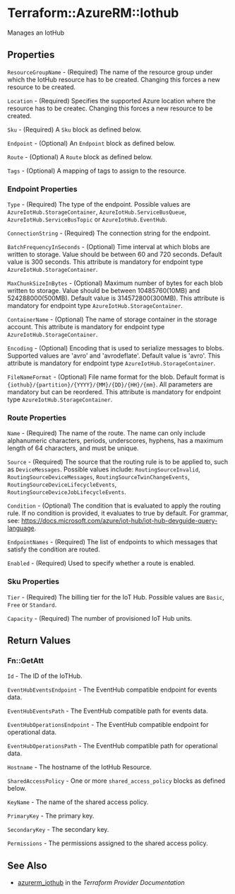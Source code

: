 # Terraform::AzureRM::Iothub

Manages an IotHub

## Properties

`ResourceGroupName` - (Required) The name of the resource group under which the IotHub resource has to be created. Changing this forces a new resource to be created.

`Location` - (Required) Specifies the supported Azure location where the resource has to be createc. Changing this forces a new resource to be created.

`Sku` - (Required) A `Sku` block as defined below.

`Endpoint` - (Optional) An `Endpoint` block as defined below.

`Route` - (Optional) A `Route` block as defined below.

`Tags` - (Optional) A mapping of tags to assign to the resource.

### Endpoint Properties

`Type` - (Required) The type of the endpoint. Possible values are `AzureIotHub.StorageContainer`, `AzureIotHub.ServiceBusQueue`, `AzureIotHub.ServiceBusTopic` or `AzureIotHub.EventHub`.

`ConnectionString` - (Required) The connection string for the endpoint.

`BatchFrequencyInSeconds` - (Optional) Time interval at which blobs are written to storage. Value should be between 60 and 720 seconds. Default value is 300 seconds. This attribute is mandatory for endpoint type `AzureIotHub.StorageContainer`.

`MaxChunkSizeInBytes` - (Optional) Maximum number of bytes for each blob written to storage. Value should be between 10485760(10MB) and 524288000(500MB). Default value is 314572800(300MB). This attribute is mandatory for endpoint type `AzureIotHub.StorageContainer`.

`ContainerName` - (Optional) The name of storage container in the storage account. This attribute is mandatory for endpoint type `AzureIotHub.StorageContainer`.

`Encoding` - (Optional) Encoding that is used to serialize messages to blobs. Supported values are 'avro' and 'avrodeflate'. Default value is 'avro'. This attribute is mandatory for endpoint type `AzureIotHub.StorageContainer`.

`FileNameFormat` - (Optional) File name format for the blob. Default format is ``{iothub}/{partition}/{YYYY}/{MM}/{DD}/{HH}/{mm}``. All parameters are mandatory but can be reordered. This attribute is mandatory for endpoint type `AzureIotHub.StorageContainer`.

### Route Properties

`Name` - (Required) The name of the route. The name can only include alphanumeric characters, periods, underscores, hyphens, has a maximum length of 64 characters, and must be unique.

`Source` - (Required) The source that the routing rule is to be applied to, such as `DeviceMessages`. Possible values include: `RoutingSourceInvalid`, `RoutingSourceDeviceMessages`, `RoutingSourceTwinChangeEvents`, `RoutingSourceDeviceLifecycleEvents`, `RoutingSourceDeviceJobLifecycleEvents`.

`Condition` - (Optional) The condition that is evaluated to apply the routing rule. If no condition is provided, it evaluates to true by default. For grammar, see: https://docs.microsoft.com/azure/iot-hub/iot-hub-devguide-query-language.

`EndpointNames` - (Required) The list of endpoints to which messages that satisfy the condition are routed.

`Enabled` - (Required) Used to specify whether a route is enabled.

### Sku Properties

`Tier` - (Required) The billing tier for the IoT Hub. Possible values are `Basic`, `Free` or `Standard`.

`Capacity` - (Required) The number of provisioned IoT Hub units.


## Return Values

### Fn::GetAtt

`Id` - The ID of the IoTHub.

`EventHubEventsEndpoint` -  The EventHub compatible endpoint for events data.

`EventHubEventsPath` -  The EventHub compatible path for events data.

`EventHubOperationsEndpoint` -  The EventHub compatible endpoint for operational data.

`EventHubOperationsPath` -  The EventHub compatible path for operational data.

`Hostname` - The hostname of the IotHub Resource.

`SharedAccessPolicy` - One or more `shared_access_policy` blocks as defined below.

`KeyName` - The name of the shared access policy.

`PrimaryKey` - The primary key.

`SecondaryKey` - The secondary key.

`Permissions` - The permissions assigned to the shared access policy.

## See Also

* [azurerm_iothub](https://www.terraform.io/docs/providers/azurerm/r/iothub.html) in the _Terraform Provider Documentation_